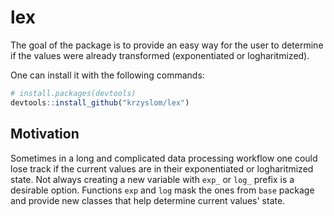 # lex

The goal of the package is to provide an easy way for the user to determine if
the values were already transformed (exponentiated or logharitmized).

One can install it with the following commands:
```r
# install.packages(devtools)
devtools::install_github("krzyslom/lex")
```

## Motivation

Sometimes in a long and complicated data processing workflow one could lose
track if the current values are in their exponentiated or logharitmized state.
Not always creating a new variable with `exp_` or `log_` prefix is a desirable
option. Functions `exp` and `log` mask the ones from `base` package and provide
new classes that help determine current values' state.
